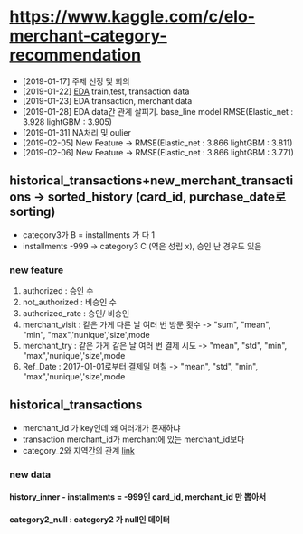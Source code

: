 # https://www.kaggle.com/c/elo-merchant-category-recommendation

- [2019-01-17] 주제 선정 및 회의
- [2019-01-22] [EDA](https://github.com/miniii222/kaggle/tree/master/Elo_Merchant_Category_Recommendation/eda) train,test, transaction data
- [2019-01-23] EDA transaction, merchant data
- [2019-01-28] EDA data간 관계 살피기. base_line model RMSE(Elastic_net : 3.928 lightGBM : 3.905)
- [2019-01-31] NA처리 및 oulier
- [2019-02-05] New Feature -> RMSE(Elastic_net : 3.866 lightGBM : 3.811)
- [2019-02-06] New Feature -> RMSE(Elastic_net : 3.866 lightGBM : 3.771)

## historical_transactions+new_merchant_transactions -> sorted_history (card_id, purchase_date로 sorting)
- category3가 B = installments 가 다 1
- installments -999 -> category3 C (역은 성립 x), 승인 난 경우도 있음


### new feature
1. authorized : 승인 수
2. not_authorized : 비승인 수
3. authorized_rate : 승인/ 비승인
4. merchant_visit : 같은 가게 다른 날 여러 번 방문 횟수 -> "sum", "mean", "min", "max",'nunique','size',mode
5. merchant_try : 같은 가게 같은 날 여러 번 결제 시도 ->  "mean", "std", "min", "max",'nunique','size',mode
6. Ref_Date : 2017-01-01로부터 결제일 며칠 -> "mean", "std", "min", "max",'nunique','size',mode

## historical_transactions
- merchant_id 가 key인데 왜 여러개가 존재하냐 
- transaction merchant_id가 merchant에 있는 merchant_id보다 
- category_2와 지역간의 관계 [link](https://www.kaggle.com/c/elo-merchant-category-recommendation/discussion/76579)
### new data
#### history_inner - installments = -999인 card_id, merchant_id 만 뽑아서 
#### category2_null : category2 가 null인 데이터

